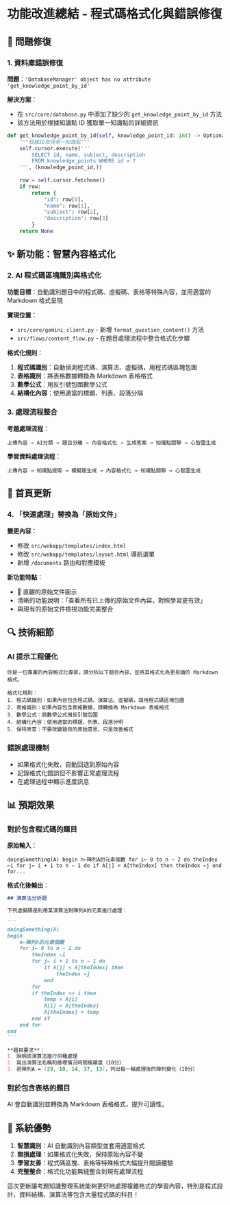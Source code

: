 # 功能改進總結 - 程式碼格式化與錯誤修復

## 🔧 問題修復

### 1. 資料庫錯誤修復
**問題**：`'DatabaseManager' object has no attribute 'get_knowledge_point_by_id'`

**解決方案**：
- 在 `src/core/database.py` 中添加了缺少的 `get_knowledge_point_by_id` 方法
- 該方法用於根據知識點 ID 獲取單一知識點的詳細資訊

```python
def get_knowledge_point_by_id(self, knowledge_point_id: int) -> Optional[Dict[str, Any]]:
    """根據ID取得單一知識點"""
    self.cursor.execute('''
        SELECT id, name, subject, description
        FROM knowledge_points WHERE id = ?
    ''', (knowledge_point_id,))
    
    row = self.cursor.fetchone()
    if row:
        return {
            "id": row[0],
            "name": row[1], 
            "subject": row[2],
            "description": row[3]
        }
    return None
```

## ✨ 新功能：智慧內容格式化

### 2. AI 程式碼區塊識別與格式化
**功能目標**：自動識別題目中的程式碼、虛擬碼、表格等特殊內容，並用適當的 Markdown 格式呈現

**實現位置**：
- `src/core/gemini_client.py` - 新增 `format_question_content()` 方法
- `src/flows/content_flow.py` - 在題目處理流程中整合格式化步驟

**格式化規則**：
1. **程式碼識別**：自動偵測程式碼、演算法、虛擬碼，用程式碼區塊包圍
2. **表格識別**：將表格數據轉換為 Markdown 表格格式
3. **數學公式**：用反引號包圍數學公式
4. **結構化內容**：使用適當的標題、列表、段落分隔

### 3. 處理流程整合
**考題處理流程**：
```
上傳內容 → AI分類 → 題目分離 → 內容格式化 → 生成答案 → 知識點關聯 → 心智圖生成
```

**學習資料處理流程**：
```
上傳內容 → 知識點提取 → 模擬題生成 → 內容格式化 → 知識點關聯 → 心智圖生成
```

## 🎨 首頁更新

### 4. 「快速處理」替換為「原始文件」
**變更內容**：
- 修改 `src/webapp/templates/index.html`
- 修改 `src/webapp/templates/layout.html` 導航選單
- 新增 `/documents` 路由和對應模板

**新功能特點**：
- 📜 直觀的原始文件圖示
- 清晰的功能說明：「查看所有已上傳的原始文件內容，對照學習更有效」
- 與現有的原始文件檢視功能完美整合

## 🔍 技術細節

### AI 提示工程優化
```
你是一位專業的內容格式化專家。請分析以下題目內容，並將其格式化為更易讀的 Markdown 格式。

格式化規則：
1. 程式碼識別：如果內容包含程式碼、演算法、虛擬碼，請用程式碼區塊包圍
2. 表格識別：如果內容包含表格數據，請轉換為 Markdown 表格格式
3. 數學公式：將數學公式用反引號包圍
4. 結構化內容：使用適當的標題、列表、段落分明
5. 保持原意：不要改變題目的原始意思，只是改善格式
```

### 錯誤處理機制
- 如果格式化失敗，自動回退到原始內容
- 記錄格式化錯誤但不影響正常處理流程
- 在處理過程中顯示進度訊息

## 📊 預期效果

### 對於包含程式碼的題目
**原始輸入**：
```
doingSomething(A) begin n←陣列A的元素個數 for i← 0 to n − 2 do theIndex ←i for j← i + 1 to n − 1 do if A[j] < A[theIndex] then theIndex ←j end for...
```

**格式化後輸出**：
````markdown
## 演算法分析題

下列虛擬碼是利用某演算法對陣列A的元素進行處理：

```
doingSomething(A)
begin
    n←陣列A的元素個數
    for i← 0 to n − 2 do
        theIndex ←i
        for j← i + 1 to n − 1 do
            if A[j] < A[theIndex] then
                theIndex ←j
            end
        for
        if theIndex <> i then
            temp = A[i]
            A[i] = A[theIndex]
            A[theIndex] = temp
        end if
    end for
end
```

**題目要求**：
1. 說明該演算法進行何種處理
2. 寫出演算法名稱和最壞情況時間複雜度（10分）
3. 若陣列A = [29, 10, 14, 37, 13]，列出每一輪處理後的陣列變化（10分）
````

### 對於包含表格的題目
AI 會自動識別並轉換為 Markdown 表格格式，提升可讀性。

## 🚀 系統優勢

1. **智慧識別**：AI 自動識別內容類型並套用適當格式
2. **無損處理**：如果格式化失敗，保持原始內容不變
3. **學習友善**：程式碼區塊、表格等特殊格式大幅提升閱讀體驗
4. **完整整合**：格式化功能無縫整合到現有處理流程

這次更新讓考題知識整理系統能夠更好地處理複雜格式的學習內容，特別是程式設計、資料結構、演算法等包含大量程式碼的科目！

